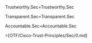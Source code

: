 
Trustworthy.Sec=Trustworthy.Sec

Transparent.Sec=Transparent.Sec

Accountable.Sec=Accountable.Sec

=[OTF/Cisco-Trust-Principles/Sec/0.md]
